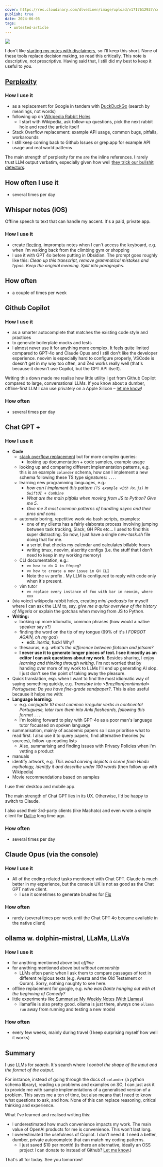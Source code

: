 ```yaml
---
cover: https://res.cloudinary.com/dlve3inen/image/upload/v1717612937/cover-ai-tools_mft8eq.png
publish: true
date: 2024-06-05
tags:
  - untested-article
---
```

![](black-snake.webp)


I don't like [starting my notes with disclaimers](<../Disclaimer>), so I'll keep this short. None of these tools replace decision making, so read this critically. This note is descriptive, not prescriptive. Having said that, I still did my best to keep it useful to you.

## [Perplexity](https://www.perplexity.ai)

### How I use it

- as a replacement for Google in tandem with [DuckDuckGo](https://duckduckgo.com/) (search by meanings, not words)
- following up on [Wikipedia Rabbit Holes](<../Wikipedia Rabbit Holes>) 
	- I start with Wikipedia, ask follow-up questions, pick the next rabbit hole and read the article itself  
- Stack Overflow replacement: example API usage, common bugs, pitfalls, workarounds <span id="^11117c" class="link-marker"></span>
- I still keep coming back to Github Issues or grep.app for example API usage and real world patterns

The main strength of perplexity for me are the inline references. I rarely trust LLM output verbatim, especially given how well [they trick our bullshit detectors](https://tidings.potato.horse/about).

## How often I use it

- several times per day

## Whisper notes (iOS)

Offline speech to text that can handle my accent. It's a paid, private app.

### How I use it

- create [fleeting](<../Fleeting Notes>), impromptu notes when I can't access the keyboard, e.g. when I'm walking back from the climbing gym or shopping
- I use it with GPT 4o before putting in Obsidian. The prompt goes roughly like this: *Clean up this transcript, remove grammatical mistakes and typos. Keep the original meaning. Split into paragraphs.*

## How often
 
- a couple of times per week

## Github Copilot

### How I use it

- as a smarter autocomplete that matches the existing code style and practices
- to generate boilerplate mocks and tests
- I almost never use it for anything more complex. It feels quite limited compared to GPT-4o and Claude Opus and I still don't like the developer experience. neovim is especially hard to configure properly, VSCode is doesn't get in my way too often, and Zed works really well (that's because it doesn't use Copilot, but the GPT API itself).

Writing this down made me realise how little utility I get from Github Copilot compared to large, conversational LLMs. If you know about a dumber, offline-first LLM I can use privately on a Apple Silicon – [let me know](mailto:hello@sonnet.io)! 

### How often

- several times per day 

## Chat GPT +

### How I use it
- **Code**
	-  [stack overflow replacement](<#^11117c>) but for more complex queries:
		- looking up documentation + code samples, example usage 
	- looking up and comparing different implementation patterns, e.g. this is an example `colander` schema, how can I implement a new schema following these TS type signatures: `...`.
	- learning new programming languages, e.g.:
		- *how can I implement this pattern `(TS example with Rx.js)` in `SwiftUI + Combine`*
		- *What are the main pitfalls when moving from JS to Python? Give me 5*.  
		- *Give me 3 most common patterns of handling async and their pros and cons.*
	- automate boring, repetitive work via bash scripts, examples:
		- one of my clients has a fairly elaborate process involving jumping between task tracking, Slack, GH PRs etc... I used to find this super distracting. So now, I just have a single *new-task.sh* file doing that for me. 
		- a script that checks my calendar and calculates billable hours
		- writing tmux, neovim, alacritty configs (i.e. the stuff that I don't need to keep in my working memory)
	- CLI documentation, e.g.:
		- `vv how to do X in ffmpeg?`
		- `vv how to create a new issue in GH CLI`
		- Note the `vv` prefix . My LLM is configured to reply with code only when it's present.
	- vim tutor
		- `vv replace every instance of foo with bar in neovim, where xxx`
- (via voice) wikipedia rabbit holes, creating *mini-podcasts* for myself where I can ask the LLM to, say, *give me a quick overview of the history of Nigeria* or explain the gotchas when moving from JS to Python.
- **Writing:**
	- looking up more idiomatic, common phrases (how would a native speaker say x?)
	- finding the word on the tip of my tongue (99% of it's *I FORGOT AGAIN, oh my god*)
		- edit: *inertia*, fuck! Why?
	- thesaurus, e.g. *what's the difference between flotsam and jetsam?*
	- **I never use it to generate longer pieces of text. I see it mostly as an editor I can ask questions about my work.**  Besides sharing, I enjoy *learning and thinking through writing*. I'm not worried that by handing over more of my work to LLMs I'll end up generating AI slop. I just don't see the point of taking away the pleasure.
- Quick translation, esp. when I want to find the most idiomatic way of saying something quickly, e.g. *Translate into <Brazilian|continental> Portuguese: Do you have fine-grade sandpaper?*. This is also useful because it helps me with:
- **Language learning:**
	- e.g. *conjugate 10 most common irregular verbs in continental Portuguese, later turn them into Anki flashcards, following this format `...`*
	- I'm looking forward to play with GPT-4o as a poor man's language tutor focussed on spoken language
- summarisation, mainly of academic papers so I can prioritise what to read first. I also use it to query papers, find alternative theories (w. sources), follow-up reading lists
	- Also, summarising and finding issues with Privacy Policies when I'm vetting a product
- manuals
- identify artwork, e.g. *This wood carving depicts a scene from Hindu mythology, identify it and describe under 100 words* (then follow up with Wikipedia)
- Movie recommendations based on samples

I use their desktop and mobile app.

The main strength of Chat GPT lies in its UX. Otherwise, I'd be happy to switch to Claude.

I also used their 3rd-party clients (like Machato) and even wrote a simple client for [Dall-e](https://sonnet.io/projects#:~:text=Dall%2De%20UI%20Cheap%20Bastard%20Edition%E2%84%A2) long time ago.

### How often

- several times per day

## Claude Opus (via the console)

### How I use it

- All of the coding related tasks mentioned with Chat GPT. Claude is much better in my experience, but the console UX is not as good as the Chat GPT native client.
	- I use it sometimes to generate brushes for [Fig](https://fig.sonnet.io) 

### How often

- rarely (several times per week until the Chat GPT 4o became available in the native client)

## ollama w. dolphin-mistral, LLaMa, LLaVa

### How I use it

- for anything mentioned above but *offline*
- for anything mentioned above but *without censorship*
	- LLMs often panic when I ask them to compare passages of text in different religious texts (e.g. Avesta and the Old Testament or Quran). Sorry, nothing naughty to see here.
- offline replacement for google, e.g. *who was Dante hanging out with at the beginning of Comedy?*
- little experiments like [Summarise My Weekly Notes (With Llamas)](<../Summarise My Weekly Notes (With Llamas)>)
	- Ilamafile is also pretty good. ollama is just there, always one `ollama run` away from running and testing a new model

### How often

- every few weeks, mainly during travel (I keep surprising myself how well it works)


## Summary

I use LLMs for *search*. It's search where I *control the shape of the input and the format of the output.*  <span id="^6ef7b9" class="link-marker"></span>

For instance, instead of going through the docs of `colander` (a python schema library), reading up problems and examples on SO, I can just ask it to provide me with sample implementations of a generalised version of a problem. This saves me a ton of time, but also means that I need to know what questions to ask, and how. None of this can replace reasoning, critical thinking and experience.

What I've learned and realised writing this:

- I underestimated how much convenience impacts my work. The main value of OpenAI products for me is convenience. This won't last long.
- I overestimated the usefulness of Copilot. I don't need it. I need a better, dumber, private autocomplete that can match my coding patterns. 
	- I just saved $10 per month! (is there an alternative, ideally an OSS project I can donate to instead of Github? [Let me know](mailto:hello@sonnet.io).)


That's all for today. See you tomorrow!

